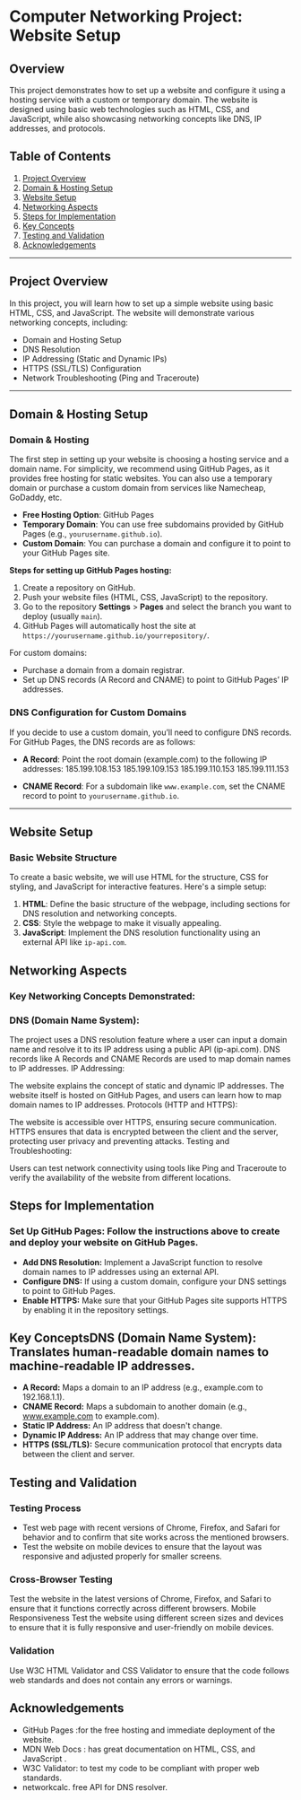 # Computer Networking Project: Website Setup

## Overview

This project demonstrates how to set up a website and configure it using a hosting service with a custom or temporary domain. The website is designed using basic web technologies such as HTML, CSS, and JavaScript, while also showcasing networking concepts like DNS, IP addresses, and protocols.

## Table of Contents

1. [Project Overview](#project-overview)
2. [Domain & Hosting Setup](#domain--hosting-setup)
3. [Website Setup](#website-setup)
4. [Networking Aspects](#networking-aspects)
5. [Steps for Implementation](#steps-for-implementation)
6. [Key Concepts](#key-concepts)
7. [Testing and Validation](#testing-and-validation)
8. [Acknowledgements](#acknowledgements)

---

## Project Overview

In this project, you will learn how to set up a simple website using basic HTML, CSS, and JavaScript. The website will demonstrate various networking concepts, including:

- Domain and Hosting Setup
- DNS Resolution
- IP Addressing (Static and Dynamic IPs)
- HTTPS (SSL/TLS) Configuration
- Network Troubleshooting (Ping and Traceroute)

---

## Domain & Hosting Setup

### Domain & Hosting

The first step in setting up your website is choosing a hosting service and a domain name. For simplicity, we recommend using GitHub Pages, as it provides free hosting for static websites. You can also use a temporary domain or purchase a custom domain from services like Namecheap, GoDaddy, etc.

- **Free Hosting Option**: GitHub Pages
- **Temporary Domain**: You can use free subdomains provided by GitHub Pages (e.g., `yourusername.github.io`).
- **Custom Domain**: You can purchase a domain and configure it to point to your GitHub Pages site.

**Steps for setting up GitHub Pages hosting:**
1. Create a repository on GitHub.
2. Push your website files (HTML, CSS, JavaScript) to the repository.
3. Go to the repository **Settings** > **Pages** and select the branch you want to deploy (usually `main`).
4. GitHub Pages will automatically host the site at `https://yourusername.github.io/yourrepository/`.

For custom domains:
- Purchase a domain from a domain registrar.
- Set up DNS records (A Record and CNAME) to point to GitHub Pages’ IP addresses.

### DNS Configuration for Custom Domains

If you decide to use a custom domain, you’ll need to configure DNS records. For GitHub Pages, the DNS records are as follows:
- **A Record**: Point the root domain (example.com) to the following IP addresses:
  185.199.108.153 185.199.109.153 185.199.110.153 185.199.111.153

- **CNAME Record**: For a subdomain like `www.example.com`, set the CNAME record to point to `yourusername.github.io`.

---

## Website Setup

### Basic Website Structure

To create a basic website, we will use HTML for the structure, CSS for styling, and JavaScript for interactive features. Here's a simple setup:

1. **HTML**: Define the basic structure of the webpage, including sections for DNS resolution and networking concepts.
2. **CSS**: Style the webpage to make it visually appealing.
3. **JavaScript**: Implement the DNS resolution functionality using an external API like `ip-api.com`.

## Networking Aspects
### Key Networking Concepts Demonstrated:
### DNS (Domain Name System):

The project uses a DNS resolution feature where a user can input a domain name and resolve it to its IP address using a public API (ip-api.com).
DNS records like A Records and CNAME Records are used to map domain names to IP addresses.
IP Addressing:

The website explains the concept of static and dynamic IP addresses.
The website itself is hosted on GitHub Pages, and users can learn how to map domain names to IP addresses.
Protocols (HTTP and HTTPS):

The website is accessible over HTTPS, ensuring secure communication.
HTTPS ensures that data is encrypted between the client and the server, protecting user privacy and preventing attacks.
Testing and Troubleshooting:

Users can test network connectivity using tools like Ping and Traceroute to verify the availability of the website from different locations.

## Steps for Implementation
### Set Up GitHub Pages: Follow the instructions above to create and deploy your website on GitHub Pages.
- **Add DNS Resolution:** Implement a JavaScript function to resolve domain names to IP addresses using an external API.
- **Configure DNS:** If using a custom domain, configure your DNS settings to point to GitHub Pages.
- **Enable HTTPS:** Make sure that your GitHub Pages site supports HTTPS by enabling it in the repository settings.

## Key Concepts**DNS (Domain Name System):** Translates human-readable domain names to machine-readable IP addresses.
- **A Record:** Maps a domain to an IP address (e.g., example.com to 192.168.1.1).
- **CNAME Record:** Maps a subdomain to another domain (e.g., www.example.com to example.com).
- **Static IP Address:** An IP address that doesn't change.
- **Dynamic IP Address:** An IP address that may change over time.
- **HTTPS (SSL/TLS):** Secure communication protocol that encrypts data between the client and server.

## Testing and Validation ##
### Testing Process
- Test web page with recent versions of Chrome, Firefox, and Safari for behavior and to confirm that site works across the mentioned browsers.
- Test the website on mobile devices to ensure that the layout was responsive and adjusted properly for smaller screens.
### Cross-Browser Testing
Test the website in the latest versions of Chrome, Firefox, and Safari to ensure that it functions correctly across different browsers.
Mobile Responsiveness
Test the website using different screen sizes and devices to ensure that it is fully responsive and user-friendly on mobile devices.
### Validation
Use W3C HTML Validator and CSS Validator to ensure that the code follows web standards and does not contain any errors or warnings.

## Acknowledgements
- GitHub Pages :for the free hosting and immediate deployment of the website.
- MDN Web Docs : has great documentation on HTML, CSS, and JavaScript .
- W3C Validator: to test my code to be compliant with proper web standards.
- networkcalc. free API for DNS resolver.






